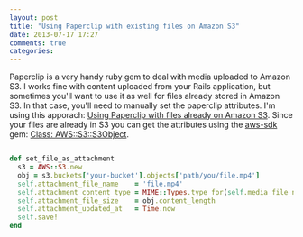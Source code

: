 ```yaml
---
layout: post
title: "Using Paperclip with existing files on Amazon S3"
date: 2013-07-17 17:27
comments: true
categories: 
---
```


Paperclip is a very handy ruby gem to deal with media uploaded to Amazon S3. I works fine with content uploaded from your Rails application, but sometimes you'll want to use it as well for files already stored in Amazon S3. In that case, you'll need to manually set the paperclip attributes. I'm using this apporach: [Using Paperclip with files already on Amazon S3](http://stackoverflow.com/questions/3961107/using-paperclip-with-files-already-on-amazon-s3). Since your files are already in S3 you can get the attributes using the [aws-sdk](http://rubygems.org/gems/aws-sdk) gem: [Class: AWS::S3::S3Object](http://docs.aws.amazon.com/AWSRubySDK/latest/AWS/S3/S3Object.html#content_length-instance_method).

``` ruby

def set_file_as_attachment
  s3 = AWS::S3.new
  obj = s3.buckets['your-bucket'].objects['path/you/file.mp4']
  self.attachment_file_name    = 'file.mp4'
  self.attachment_content_type = MIME::Types.type_for(self.media_file_name).first.to_s
  self.attachment_file_size    = obj.content_length
  self.attachment_updated_at   = Time.now
  self.save!
end

```

